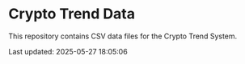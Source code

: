 # Crypto Trend Data

This repository contains CSV data files for the Crypto Trend System.

Last updated: 2025-05-27 18:05:06
